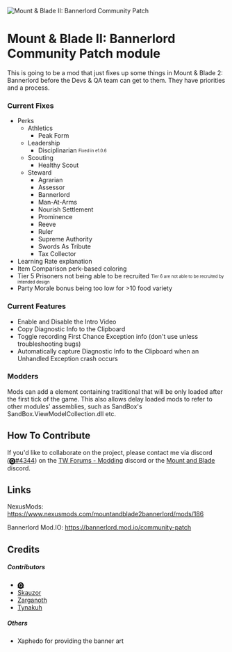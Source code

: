 ![Mount & Blade II: Bannerlord Community Patch](https://staticdelivery.nexusmods.com/mods/3174/images/headers/186_1586119060.png)

# Mount & Blade II: Bannerlord Community Patch module
This is going to be a mod that just fixes up some things in Mount &amp; Blade 2: Bannerlord before the Devs &amp; QA team can get to them. They have priorities and a process.

### Current Fixes

* Perks
  * Athletics
    * Peak Form
  * Leadership
    * Disciplinarian <sub><sup>Fixed in e1.0.6</sup></sub>
  * Scouting
    * Healthy Scout
  * Steward
    * Agrarian
    * Assessor
    * Bannerlord
    * Man-At-Arms
    * Nourish Settlement
    * Prominence
    * Reeve
    * Ruler
    * Supreme Authority
    * Swords As Tribute
    * Tax Collector
* Learning Rate explanation
* Item Comparison perk-based coloring
* Tier 5 Prisoners not being able to be recruited <sub><sup>Tier 6 are not able to be recruited by intended design</sup></sub>
* Party Morale bonus being too low for >10 food variety

### Current Features
* Enable and Disable the Intro Video
* Copy Diagnostic Info to the Clipboard
* Toggle recording First Chance Exception info (don't use unless troubleshooting bugs)
* Automatically capture Diagnostic Info to the Clipboard when an Unhandled Exception crash occurs


### Modders
Mods can add a <DelayedSubModule> element containing traditional <SubModules> that will be only loaded after the first tick of the game. This also allows delay loaded mods to refer to other modules' assemblies, such as SandBox's SandBox.ViewModelCollection.dll etc.

## How To Contribute

If you'd like to collaborate on the project, please contact me via discord (̑[🅠#4344](https://discordapp.com/users/475636674076868618)) on the [TW Forums - Modding](https://discord.gg/5fBVT8j) discord or the [Mount and Blade](https://discordapp.com/invite/mountandblade) discord.

## Links

NexusMods: https://www.nexusmods.com/mountandblade2bannerlord/mods/186

Bannerlord Mod.IO: https://bannerlord.mod.io/community-patch

## Credits
##### Contributors
* [🅠](https://www.nexusmods.com/users/958353)
* [Skauzor](https://www.nexusmods.com/users/3289432)
* [Zarganoth](https://www.nexusmods.com/users/6940484)
* [Tynakuh](https://www.nexusmods.com/users/51824126)

##### Others
* Xaphedo for providing the banner art